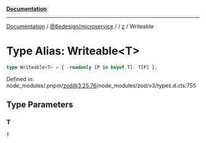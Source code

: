 [**Documentation**](../../../../../README.md)

***

[Documentation](../../../../../README.md) / [@6edesign/microservice](../../../README.md) / [](../../../README.md) / [z](../README.md) / Writeable

# Type Alias: Writeable&lt;T&gt;

```ts
type Writeable<T> = { -readonly [P in keyof T]: T[P] };
```

Defined in: node\_modules/.pnpm/zod@3.25.76/node\_modules/zod/v3/types.d.cts:755

## Type Parameters

### T

`T`
